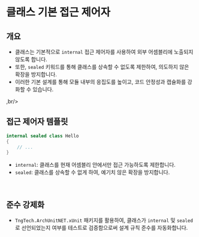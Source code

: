 # 클래스 기본 접근 제어자

## 개요
- 클래스는 기본적으로 `internal` 접근 제어자를 사용하여 외부 어셈블리에 노출되지 않도록 합니다.
- 또한, `sealed` 키워드를 통해 클래스를 상속할 수 없도록 제한하여, 의도하지 않은 확장을 방지합니다.
- 이러한 기본 설계를 통해 모듈 내부의 응집도를 높이고, 코드 안정성과 캡슐화를 강화할 수 있습니다.

,br/>

## 접근 제어자 템플릿

```cs
internal sealed class Hello
{
    // ...
}
```

- `internal`: 클래스를 현재 어셈블리 안에서만 접근 가능하도록 제한합니다.
- `sealed`: 클래스를 상속할 수 없게 하여, 예기치 않은 확장을 방지합니다.

<br/>

## 준수 강제화
- `TngTech.ArchUnitNET.xUnit` 패키지를 활용하여, 클래스가 `internal` 및 `sealed`로 선언되었는지 여부를 테스트로 검증함으로써 설계 규칙 준수를 자동화합니다.